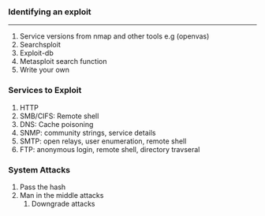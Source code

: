 ### Identifying an exploit
---
1. Service versions from nmap and other tools e.g (openvas)
2. Searchsploit
3. Exploit-db
4. Metasploit search function
5. Write your own
### Services to Exploit
1. HTTP
2. SMB/CIFS: Remote shell
3. DNS: Cache poisoning
4. SNMP: community strings, service details
5. SMTP: open relays, user enumeration, remote shell
6. FTP: anonymous login, remote shell, directory travseral
### System Attacks
1. Pass the hash
2. Man in the middle attacks
	1. Downgrade attacks
